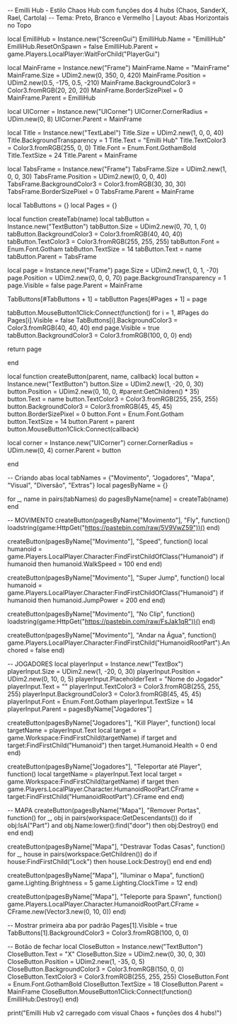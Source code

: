 -- Emilli Hub - Estilo Chaos Hub com funções dos 4 hubs (Chaos, SanderX, Rael, Cartola) -- Tema: Preto, Branco e Vermelho | Layout: Abas Horizontais no Topo

local EmilliHub = Instance.new("ScreenGui") EmilliHub.Name = "EmilliHub" EmilliHub.ResetOnSpawn = false EmilliHub.Parent = game.Players.LocalPlayer:WaitForChild("PlayerGui")

local MainFrame = Instance.new("Frame") MainFrame.Name = "MainFrame" MainFrame.Size = UDim2.new(0, 350, 0, 420) MainFrame.Position = UDim2.new(0.5, -175, 0.5, -210) MainFrame.BackgroundColor3 = Color3.fromRGB(20, 20, 20) MainFrame.BorderSizePixel = 0 MainFrame.Parent = EmilliHub

local UICorner = Instance.new("UICorner") UICorner.CornerRadius = UDim.new(0, 8) UICorner.Parent = MainFrame

local Title = Instance.new("TextLabel") Title.Size = UDim2.new(1, 0, 0, 40) Title.BackgroundTransparency = 1 Title.Text = "Emilli Hub" Title.TextColor3 = Color3.fromRGB(255, 0, 0) Title.Font = Enum.Font.GothamBold Title.TextSize = 24 Title.Parent = MainFrame

local TabsFrame = Instance.new("Frame") TabsFrame.Size = UDim2.new(1, 0, 0, 30) TabsFrame.Position = UDim2.new(0, 0, 0, 40) TabsFrame.BackgroundColor3 = Color3.fromRGB(30, 30, 30) TabsFrame.BorderSizePixel = 0 TabsFrame.Parent = MainFrame

local TabButtons = {} local Pages = {}

local function createTab(name) local tabButton = Instance.new("TextButton") tabButton.Size = UDim2.new(0, 70, 1, 0) tabButton.BackgroundColor3 = Color3.fromRGB(40, 40, 40) tabButton.TextColor3 = Color3.fromRGB(255, 255, 255) tabButton.Font = Enum.Font.Gotham tabButton.TextSize = 14 tabButton.Text = name tabButton.Parent = TabsFrame

local page = Instance.new("Frame")
page.Size = UDim2.new(1, 0, 1, -70)
page.Position = UDim2.new(0, 0, 0, 70)
page.BackgroundTransparency = 1
page.Visible = false
page.Parent = MainFrame

TabButtons[#TabButtons + 1] = tabButton
Pages[#Pages + 1] = page

tabButton.MouseButton1Click:Connect(function()
    for i = 1, #Pages do
        Pages[i].Visible = false
        TabButtons[i].BackgroundColor3 = Color3.fromRGB(40, 40, 40)
    end
    page.Visible = true
    tabButton.BackgroundColor3 = Color3.fromRGB(100, 0, 0)
end)

return page

end

local function createButton(parent, name, callback) local button = Instance.new("TextButton") button.Size = UDim2.new(1, -20, 0, 30) button.Position = UDim2.new(0, 10, 0, #parent:GetChildren() * 35) button.Text = name button.TextColor3 = Color3.fromRGB(255, 255, 255) button.BackgroundColor3 = Color3.fromRGB(45, 45, 45) button.BorderSizePixel = 0 button.Font = Enum.Font.Gotham button.TextSize = 14 button.Parent = parent button.MouseButton1Click:Connect(callback)

local corner = Instance.new("UICorner")
corner.CornerRadius = UDim.new(0, 4)
corner.Parent = button

end

-- Criando abas local tabNames = {"Movimento", "Jogadores", "Mapa", "Visual", "Diversão", "Extras"} local pagesByName = {}

for _, name in pairs(tabNames) do pagesByName[name] = createTab(name) end

-- MOVIMENTO createButton(pagesByName["Movimento"], "Fly", function() loadstring(game:HttpGet("https://pastebin.com/raw/5V9VwZ59"))() end)

createButton(pagesByName["Movimento"], "Speed", function() local humanoid = game.Players.LocalPlayer.Character:FindFirstChildOfClass("Humanoid") if humanoid then humanoid.WalkSpeed = 100 end end)

createButton(pagesByName["Movimento"], "Super Jump", function() local humanoid = game.Players.LocalPlayer.Character:FindFirstChildOfClass("Humanoid") if humanoid then humanoid.JumpPower = 200 end end)

createButton(pagesByName["Movimento"], "No Clip", function() loadstring(game:HttpGet("https://pastebin.com/raw/FsJak1qR"))() end)

createButton(pagesByName["Movimento"], "Andar na Água", function() game.Players.LocalPlayer.Character:FindFirstChild("HumanoidRootPart").Anchored = false end)

-- JOGADORES local playerInput = Instance.new("TextBox") playerInput.Size = UDim2.new(1, -20, 0, 30) playerInput.Position = UDim2.new(0, 10, 0, 5) playerInput.PlaceholderText = "Nome do Jogador" playerInput.Text = "" playerInput.TextColor3 = Color3.fromRGB(255, 255, 255) playerInput.BackgroundColor3 = Color3.fromRGB(45, 45, 45) playerInput.Font = Enum.Font.Gotham playerInput.TextSize = 14 playerInput.Parent = pagesByName["Jogadores"]

createButton(pagesByName["Jogadores"], "Kill Player", function() local targetName = playerInput.Text local target = game.Workspace:FindFirstChild(targetName) if target and target:FindFirstChild("Humanoid") then target.Humanoid.Health = 0 end end)

createButton(pagesByName["Jogadores"], "Teleportar até Player", function() local targetName = playerInput.Text local target = game.Workspace:FindFirstChild(targetName) if target then game.Players.LocalPlayer.Character.HumanoidRootPart.CFrame = target:FindFirstChild("HumanoidRootPart").CFrame end end)

-- MAPA createButton(pagesByName["Mapa"], "Remover Portas", function() for _, obj in pairs(workspace:GetDescendants()) do if obj:IsA("Part") and obj.Name:lower():find("door") then obj:Destroy() end end end)

createButton(pagesByName["Mapa"], "Destravar Todas Casas", function() for _, house in pairs(workspace:GetChildren()) do if house:FindFirstChild("Lock") then house.Lock:Destroy() end end end)

createButton(pagesByName["Mapa"], "Iluminar o Mapa", function() game.Lighting.Brightness = 5 game.Lighting.ClockTime = 12 end)

createButton(pagesByName["Mapa"], "Teleporte para Spawn", function() game.Players.LocalPlayer.Character.HumanoidRootPart.CFrame = CFrame.new(Vector3.new(0, 10, 0)) end)

-- Mostrar primeira aba por padrão Pages[1].Visible = true TabButtons[1].BackgroundColor3 = Color3.fromRGB(100, 0, 0)

-- Botão de fechar local CloseButton = Instance.new("TextButton") CloseButton.Text = "X" CloseButton.Size = UDim2.new(0, 30, 0, 30) CloseButton.Position = UDim2.new(1, -35, 0, 5) CloseButton.BackgroundColor3 = Color3.fromRGB(150, 0, 0) CloseButton.TextColor3 = Color3.fromRGB(255, 255, 255) CloseButton.Font = Enum.Font.GothamBold CloseButton.TextSize = 18 CloseButton.Parent = MainFrame CloseButton.MouseButton1Click:Connect(function() EmilliHub:Destroy() end)

print("Emilli Hub v2 carregado com visual Chaos + funções dos 4 hubs!")

